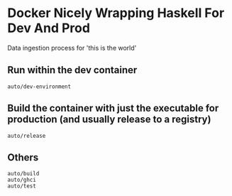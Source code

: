 # Docker Nicely Wrapping Haskell For Dev And Prod

Data ingestion process for 'this is the world'

## Run within the dev container

    auto/dev-environment

## Build the container with just the executable for production (and usually release to a registry)

    auto/release

## Others

    auto/build
    auto/ghci
    auto/test
